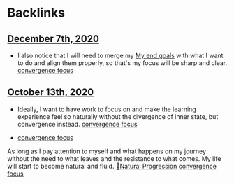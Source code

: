 
# Backlinks
## [December 7th, 2020](<December 7th, 2020.md>)
- I also notice that I will need to merge my [My end goals](<My end goals.md>) with what I want to do and align them properly, so that's my focus will be sharp and clear. [convergence focus](<convergence focus.md>)

## [October 13th, 2020](<October 13th, 2020.md>)
- Ideally, I want to have work to focus on and make the learning experience feel so naturally without the divergence of inner state, but convergence instead. [convergence focus](<convergence focus.md>)

- [convergence focus](<convergence focus.md>)

As long as I pay attention to myself and what happens on my journey without the need to what leaves and the resistance to what comes. My life will start to become natural and fluid. [🌱Natural Progression](<🌱Natural Progression.md>) [convergence focus](<convergence focus.md>)

